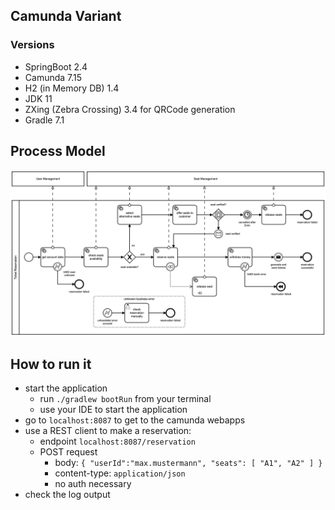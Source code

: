 ## Camunda Variant

### Versions
- SpringBoot 2.4
- Camunda 7.15
- H2 (in Memory DB) 1.4
- JDK 11
- ZXing (Zebra Crossing) 3.4 for QRCode generation
- Gradle 7.1

## Process Model
<img src="src/main/resources/bpmn/ticket-reservation.png" width="900">

## How to run it
- start the application 
    - run `./gradlew bootRun` from your terminal
    - use your IDE to start the application
- go to `localhost:8087` to get to the camunda webapps
- use a REST client to make a reservation:
    - endpoint `localhost:8087/reservation`
    - POST request 
        - body: `{ "userId":"max.mustermann", "seats": [ "A1", "A2" ] }`
        - content-type: `application/json`
        - no auth necessary
- check the log output
